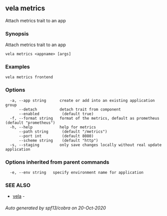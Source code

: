 ## vela metrics

Attach metrics trait to an app

### Synopsis

Attach metrics trait to an app

```
vela metrics <appname> [args]
```

### Examples

```
vela metrics frontend
```

### Options

```
  -a, --app string      create or add into an existing application group
      --detach          detach trait from component
      --enabled          (default true)
  -f, --format string   format of the metrics, default as prometheus (default "prometheus")
  -h, --help            help for metrics
      --path string      (default "/metrics")
      --port int         (default 8080)
      --scheme string    (default "http")
  -s, --staging         only save changes locally without real update application
```

### Options inherited from parent commands

```
  -e, --env string   specify environment name for application
```

### SEE ALSO

* [vela](vela.md)	 - 

###### Auto generated by spf13/cobra on 20-Oct-2020
